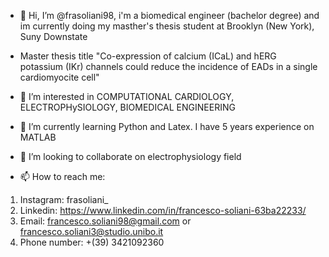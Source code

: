 - 👋 Hi, I’m @frasoliani98, i'm a biomedical engineer (bachelor degree) and im currently doing my masther's thesis student at Brooklyn (New York), Suny Downstate

- Master thesis title "Co-expression of calcium (ICaL) and hERG potassium (IKr) channels could reduce the incidence of EADs in a single cardiomyocite cell"

- 👀 I’m interested in COMPUTATIONAL CARDIOLOGY, ELECTROPHySIOLOGY, BIOMEDICAL ENGINEERING

- 🌱 I’m currently learning Python and Latex. I have 5 years experience on MATLAB 

- 💞️ I’m looking to collaborate on electrophysiology field

- 📫 How to reach me:
1) Instagram: frasoliani_
2) Linkedin: https://www.linkedin.com/in/francesco-soliani-63ba22233/
3) Email: francesco.soliani98@gmail.com or francesco.soliani3@studio.unibo.it
4) Phone number: +(39) 3421092360

<!---
frasoliani98/frasoliani98 is a ✨ special ✨ repository because its `README.md` (this file) appears on your GitHub profile.
You can click the Preview link to take a look at your changes.
--->
